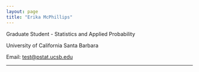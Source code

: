 ```yaml
---
layout: page
title: "Erika McPhillips"
---
```


Graduate Student - Statistics and Applied Probability

University of California Santa Barbara

Email: test@pstat.ucsb.edu

---